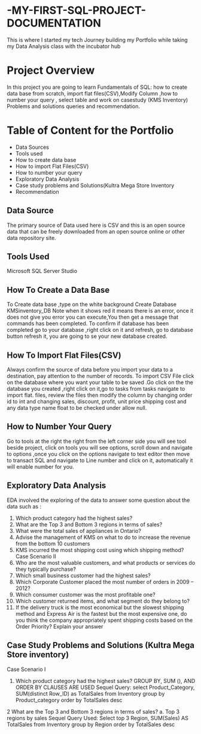 # -MY-FIRST-SQL-PROJECT-DOCUMENTATION
This is where I started my tech Journey building my Portfolio while taking my Data Analysis class with the incubator hub
 # Project Overview
 In this project you are going to learn Fundamentals of SQL: how to create data base from scratch, import flat files(CSV),Modify Column ,how to number your query , select table and work on casestudy  (KMS Inventory) Problems and solutions queries and recommendation.
 # Table of Content for the Portfolio

   - 	Data Sources
   - 	Tools used
   - 	How to create data base
   - 	How to import Flat Files(CSV)
   - 	How to number your query
   -  Exploratory Data Analysis 
   - 	Case study problems and Solutions(Kultra Mega Store Inventory
   -	Recommendation


  ## Data Source
  The primary source of Data used here is CSV and this is an open source data that can be freely downloaded from an open source online or other data repository site.

  ## Tools Used
  Microsoft  SQL Server  Studio

  ## How To Create a Data Base

  To Create data base ,type on the white background
 Create Database KMSinventory_DB
Note when it shows red it means there is an error, once it does not give you error you can execute,You then get a message that commands has been completed. To confirm if database has been completed go to your database ,right click on it  and refresh, go to database button refresh it, you are going to se your new database created.

## How To Import Flat Files(CSV)
  Always confirm the source of data before you import your data to a destination, pay attention to the number of records. To import CSV File click on the database where you want your table to be saved .Go click on the  the  database you created ,right click on it,go to tasks from tasks navigate to import flat. files, review the files then modify the column by changing order id to int and changing sales, discount, profit, unit price shipping cost and any data type name float to be checked under allow null.

## How to Number Your Query

 Go to tools at the right the right from the left corner side you will see tool beside project, click on tools you will see options, scroll down and navigate to options ,once you click on the options navigate to text editor then move to transact SQL and navigate to Line number and click on it, automatically it will enable number  for you.


## Exploratory Data Analysis
EDA involved the exploring of the data to answer some question about the data such as :
1. Which product category had the highest sales? 
2. What are the Top 3 and Bottom 3 regions in terms of sales? 
3. What were the total sales of appliances in Ontario? 
4. Advise the management of KMS on what to do to increase the revenue from the bottom 
10 customers 
5. KMS incurred the most shipping cost using which shipping method?
 Case Scenario II 
6. Who are the most valuable customers, and what products or services do they typically 
purchase? 
7. Which small business customer had the highest sales? 
8. Which Corporate Customer placed the most number of orders in 2009 – 2012? 
9. Which consumer customer was the most profitable one? 
10. Which customer returned items, and what segment do they belong to? 
11. If the delivery truck is the most economical but the slowest shipping method and 
Express Air is the fastest but the most expensive one, do you think the company 
appropriately spent shipping costs based on the Order Priority? Explain your answer
 
## Case Study Problems and Solutions (Kultra Mega Store  inventory)

Case Scenario I 
1.	Which product category had the highest sales? 
GROUP BY, SUM (), AND ORDER BY CLAUSES ARE USED
Sequel Query:
select Product_Category, SUM(distinct Row_ID) as TotalSales
from Inventory
group by Product_category
order by TotalSales desc


2	What are the Top 3 and Bottom 3 regions in terms of sales? 
a.	Top 3 regions by sales
Sequel Query Used:
Select top 3 Region, SUM(Sales) AS TotalSales
from Inventory
group by Region
order by TotalSales desc

